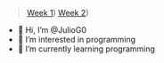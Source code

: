 >[Week 1](https://github.com/JulioG0/My-readme/tree/main/Week%201))
>[Week 2](https://github.com/JulioG0/My-readme/tree/main/Week%202))

- 👋 Hi, I’m @JulioG0
- 👀 I’m interested in programming
- 🌱 I’m currently learning programming

<!---
JulioG0/JulioG0 is a ✨ special ✨ repository because its `README.md` (this file) appears on your GitHub profile.
You can click the Preview link to take a look at your changes.
--->

